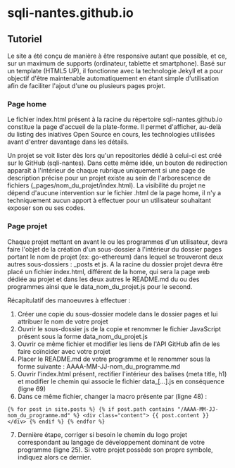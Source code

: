 # sqli-nantes.github.io

## Tutoriel

Le site a été conçu de manière à être responsive autant que possible, et ce, sur un maximum de supports (ordinateur, tablette et smartphone). Basé sur un template (HTML5 UP), il fonctionne avec la technologie Jekyll et a pour objectif d'être maintenable automatiquement en étant simple d'utilisation afin de faciliter l'ajout d'une ou plusieurs pages projet.

### Page home

Le fichier index.html présent à la racine du répertoire sqli-nantes.github.io constitue la page d'accueil de la plate-forme. Il permet d'afficher, au-delà du listing des iniatives Open Source en cours, les technologies utilisées avant d'entrer davantage dans les détails.

Un projet se voit lister dès lors qu'un repositories dédié à celui-ci est créé sur le GitHub (sqli-nantes). Dans cette même idée, un bouton de redirection apparaît à l'intérieur de chaque rubrique uniquement si une page de description précise pour un projet existe au sein de l'arborescence de fichiers (_pages/nom_du_projet/index.html).
La visibilité du projet ne dépend d'aucune intervention sur le fichier .html de la page home, il n'y a techniquement aucun apport à effectuer pour un utilisateur souhaitant exposer son ou ses codes.

### Page projet

Chaque projet mettant en avant le ou les programmes d'un utilisateur, devra faire l'objet de la création d'un sous-dossier à l'intérieur du dossier pages portant le nom de projet (ex: go-ethereum) dans lequel se trouveront deux autres sous-dossiers : _posts et js.
A la racine du dossier projet devra être placé un fichier index.html, différent de la home, qui sera la page web dédiée au projet et dans les deux autres le README.md du ou des programmes ainsi que le data_nom_du_projet.js pour le second.

Récapitulatif des manoeuvres à effectuer :
1. Créer une copie du sous-dossier modele dans le dossier pages et lui attribuer le nom de votre projet
2. Ouvrir le sous-dossier js de la copie et renommer le fichier JavaScript présent sous la forme data_nom_du_projet.js
3. Ouvrir ce même fichier et modifier les liens de l'API GitHub afin de les faire coïncider avec votre projet
4. Placer le README.md de votre programme et le renommer sous la forme suivante : AAAA-MM-JJ-nom_du_programme.md
5. Ouvrir l'index.html présent, rectifier l'intérieur des balises (meta title, h1) et modifier le chemin qui associe le fichier data_[...].js en conséquence (ligne 69)
6. Dans ce même fichier, changer la macro présente par (ligne 48) :

`{% for post in site.posts %} {% if post.path contains "/AAAA-MM-JJ-nom_du_programme.md" %} <div class="content"> {{ post.content }} </div> {% endif %} {% endfor %}`

7. Dernière étape, corriger si besoin le chemin du logo projet correspondant au langage de développement dominant de votre programme (ligne 25). Si votre projet possède son propre symbole, indiquez alors ce dernier.
